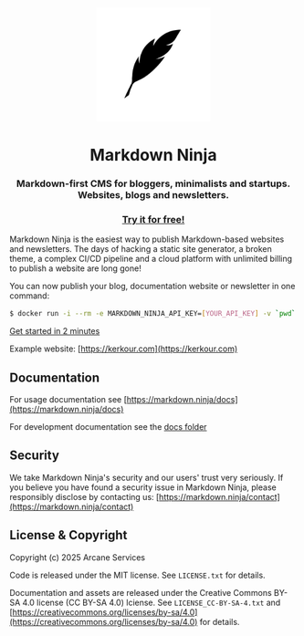 <p align="center">
  <a href="https://markdown.ninja" target="_blank" rel="noopener"><img alt="Markdown Ninja logo" src="webapp/public/webapp/markdown_ninja_logo_512.png" height="200" /></a>
  <h1 align="center">Markdown Ninja</h1>
  <h3 align="center">Markdown-first CMS for bloggers, minimalists and startups. Websites, blogs and newsletters.</h3>
  <h3 align="center">
    <a href="https://markdown.ninja">Try it for free!</a>
  </h3>
</p>

Markdown Ninja is the easiest way to publish Markdown-based websites and newsletters. The days of hacking a static site generator, a broken theme, a complex CI/CD pipeline and a cloud platform with unlimited billing to publish a website are long gone!

You can now publish your blog, documentation website or newsletter in one command:

```bash
$ docker run -i --rm -e MARKDOWN_NINJA_API_KEY=[YOUR_API_KEY] -v `pwd`:/mdninja ghcr.io/bloom42/markdown-ninja publish
```

[Get started in 2 minutes](https://markdown.ninja/docs/cli)

Example website: [https://kerkour.com](https://kerkour.com)


## Documentation

For usage documentation see [https://markdown.ninja/docs](https://markdown.ninja/docs)

For development documentation see the [docs folder](docs)


## Security

We take Markdown Ninja's security and our users' trust very seriously. If you believe you have found a security issue in Markdown Ninja, please responsibly disclose by contacting us: [https://markdown.ninja/contact](https://markdown.ninja/contact)



## License & Copyright

Copyright (c) 2025 Arcane Services

Code is released under the MIT license. See `LICENSE.txt` for details.

Documentation and assets are released under the Creative Commons BY-SA 4.0 license (CC BY-SA 4.0) lciense. See `LICENSE_CC-BY-SA-4.txt` and [https://creativecommons.org/licenses/by-sa/4.0](https://creativecommons.org/licenses/by-sa/4.0) for details.
